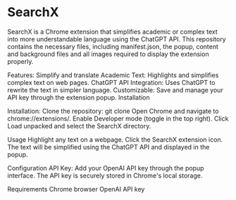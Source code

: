 # SearchX
SearchX is a Chrome extension that simplifies academic or complex text into more understandable language using the ChatGPT API. This repository contains the necessary files, including manifest.json, the popup, content and background files and all images required to display the extension properly.

Features:
  Simplify and translate Academic Text: Highlights and simplifies complex text on web pages.
  ChatGPT API Integration: Uses ChatGPT to rewrite the text in simpler language.
  Customizable: Save and manage your API key through the extension popup.
  Installation
  
Installation:
  Clone the repository:
  git clone <repository-link>
  Open Chrome and navigate to chrome://extensions/.
  Enable Developer mode (toggle in the top right).
  Click Load unpacked and select the SearchX directory.

Usage
  Highlight any text on a webpage.
  Click the SearchX extension icon.
  The text will be simplified using the ChatGPT API and displayed in the popup.
  
Configuration
  API Key: Add your OpenAI API key through the popup interface.
  The API key is securely stored in Chrome's local storage.

Requirements
  Chrome browser
  OpenAI API key
